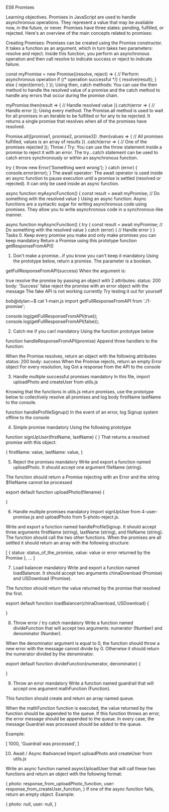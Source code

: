 ES6 Promises

Learning objectives.
Promises in JavaScript are used to handle asynchronous operations. They represent a value that may be available now, in the future, or never. Promises have three states: pending, fulfilled, or rejected. Here's an overview of the main concepts related to promises:

Creating Promises: Promises can be created using the Promise constructor. It takes a function as an argument, which in turn takes two parameters: resolve and reject. Inside this function, you perform an asynchronous operation and then call resolve to indicate success or reject to indicate failure.


const myPromise = new Promise((resolve, reject) => {
  // Perform asynchronous operation
  if (/* operation successful */) {
    resolve(result);
  } else {
    reject(error);
  }
});
Using then, catch methods: You can use the then method to handle the resolved value of a promise and the catch method to handle any errors that occur during the promise chain.


myPromise.then(result => {
  // Handle resolved value
}).catch(error => {
  // Handle error
});
Using every method: The Promise.all method is used to wait for all promises in an iterable to be fulfilled or for any to be rejected. It returns a single promise that resolves when all of the promises have resolved.

Promise.all([promise1, promise2, promise3])
  .then(values => {
    // All promises fulfilled, values is an array of results
  })
  .catch(error => {
    // One of the promises rejected
  });
Throw / Try: You can use the throw statement inside a promise to reject it with an error. The try...catch statement can be used to catch errors synchronously or within an asynchronous function.

try {
  throw new Error('Something went wrong');
} catch (error) {
  console.error(error);
}
The await operator: The await operator is used inside an async function to pause execution until a promise is settled (resolved or rejected). It can only be used inside an async function.

async function myAsyncFunction() {
  const result = await myPromise;
  // Do something with the resolved value
}
Using an async function: Async functions are a syntactic sugar for writing asynchronous code using promises. They allow you to write asynchronous code in a synchronous-like manner.

async function myAsyncFunction() {
  try {
    const result = await myPromise;
    // Do something with the resolved value
  } catch (error) {
    // Handle error
  }
}
Tasks
0. Keep every promise you make and only make promises you can keep
mandatory
Return a Promise using this prototype function getResponseFromAPI()

1. Don't make a promise...if you know you can't keep it
mandatory
Using the prototype below, return a promise. The parameter is a boolean.

getFullResponseFromAPI(success)
When the argument is:

true
resolve the promise by passing an object with 2 attributes:
status: 200
body: 'Success'
false
reject the promise with an error object with the message The fake API is not working currently
Try testing it out for yourself

bob@dylan:~$ cat 1-main.js
import getFullResponseFromAPI from './1-promise';

console.log(getFullResponseFromAPI(true));
console.log(getFullResponseFromAPI(false));

2. Catch me if you can!
mandatory
Using the function prototype below

function handleResponseFromAPI(promise)
Append three handlers to the function:

When the Promise resolves, return an object with the following attributes
status: 200
body: success
When the Promise rejects, return an empty Error object
For every resolution, log Got a response from the API to the console

3. Handle multiple successful promises
mandatory
In this file, import uploadPhoto and createUser from utils.js

Knowing that the functions in utils.js return promises, use the prototype below to collectively resolve all promises and log body firstName lastName to the console.

function handleProfileSignup()
In the event of an error, log Signup system offline to the console

4. Simple promise
mandatory
Using the following prototype

function signUpUser(firstName, lastName) {
}
That returns a resolved promise with this object:

{
  firstName: value,
  lastName: value,
}

5. Reject the promises
mandatory
Write and export a function named uploadPhoto. It should accept one argument fileName (string).

The function should return a Promise rejecting with an Error and the string $fileName cannot be processed

export default function uploadPhoto(filename) {

}

6. Handle multiple promises
mandatory
Import signUpUser from 4-user-promise.js and uploadPhoto from 5-photo-reject.js.

Write and export a function named handleProfileSignup. It should accept three arguments firstName (string), lastName (string), and fileName (string). The function should call the two other functions. When the promises are all settled it should return an array with the following structure:

[
    {
      status: status_of_the_promise,
      value: value or error returned by the Promise
    },
    ...
  ]

7. Load balancer
mandatory
Write and export a function named loadBalancer. It should accept two arguments chinaDownload (Promise) and USDownload (Promise).

The function should return the value returned by the promise that resolved the first.

export default function loadBalancer(chinaDownload, USDownload) {

}


8. Throw error / try catch
mandatory
Write a function named divideFunction that will accept two arguments: numerator (Number) and denominator (Number).

When the denominator argument is equal to 0, the function should throw a new error with the message cannot divide by 0. Otherwise it should return the numerator divided by the denominator.

export default function divideFunction(numerator, denominator) {

}

9. Throw an error
mandatory
Write a function named guardrail that will accept one argument mathFunction (Function).

This function should create and return an array named queue.

When the mathFunction function is executed, the value returned by the function should be appended to the queue. If this function throws an error, the error message should be appended to the queue. In every case, the message Guardrail was processed should be added to the queue.

Example:

[
  1000,
  'Guardrail was processed',
]

10. Await / Async
#advanced
Import uploadPhoto and createUser from utils.js

Write an async function named asyncUploadUser that will call these two functions and return an object with the following format:

{
  photo: response_from_uploadPhoto_function,
  user: response_from_createUser_function,
}
If one of the async function fails, return an empty object. Example:

{
  photo: null,
  user: null,
}
